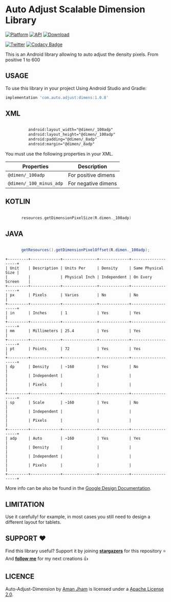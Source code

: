 Auto Adjust Scalable Dimension Library
========================================

[![Platform](https://img.shields.io/badge/platform-android-green.svg)](http://developer.android.com/index.html)
[![API](https://img.shields.io/badge/API-1%2B-brightgreen.svg?style=flat)](https://android-arsenal.com/api?level=1)
[ ![Download](https://api.bintray.com/packages/amanjham/com.auto.adjust/dimens/images/download.svg?version=1.0.8) ](https://bintray.com/amanjham/com.auto.adjust/dimens/1.0.8/link)
<br>

[![Twitter](https://img.shields.io/badge/Twitter-@AmanJham-blue.svg?style=flat)](https://twitter.com/amanjham)
[![Codacy Badge](https://api.codacy.com/project/badge/Grade/091df1fb4fbd47b9be970fd7bd1e0e6c)](https://www.codacy.com/manual/aman-jham/AutoAdjustDimens?utm_source=github.com&amp;utm_medium=referral&amp;utm_content=aman-jham/AutoAdjustDimens&amp;utm_campaign=Badge_Grade)

This is an Android library allowing to auto adjust the density pixels. From positive 1 to 600

USAGE
-----

To use this library in your project Using Android Studio and Gradle:

```groovy
implementation 'com.auto.adjust:dimens:1.0.8'
```

XML
-----

```xml

          android:layout_width="@dimen/_100adp"
          android:layout_height="@dimen/_100adp"
          android:padding="@dimen/_8adp"
          android:margin="@dimen/_8adp"

```

You must use the following properties in your XML.

| Properties                       | Description                                                  |
| -------------------------------- | ------------------------------------------------------------ |
| `@dimen/_100adp`                 | For positive dimens                                          |
| `@dimen/_100_minus_adp`          | For negative dimens                                          |



KOTLIN
-----

```kotlin

       resources.getDimensionPixelSize(R.dimen._100adp)

```

JAVA
-----

```java

       getResources().getDimensionPixelOffset(R.dimen._100adp);

```

    +---------+-------------+---------------+-------------+--------------------+
    | Unit    | Description | Units Per     | Density     | Same Physical Size |
    |         |             | Physical Inch | Independent | On Every Screen    |
    +---------+-------------+---------------+-------------+--------------------+
    | px      | Pixels      | Varies        | No          | No                 |
    +---------+-------------+---------------+-------------+--------------------+
    | in      | Inches      | 1             | Yes         | Yes                |
    +---------+-------------+---------------+-------------+--------------------+
    | mm      | Millimeters | 25.4          | Yes         | Yes                |
    +---------+-------------+---------------+-------------+--------------------+
    | pt      | Points      | 72            | Yes         | Yes                |
    +---------+-------------+---------------+-------------+--------------------+
    | dp      | Density     | ~160          | Yes         | No                 |
    |         | Independent |               |             |                    |
    |         | Pixels      |               |             |                    |
    +---------+-------------+---------------+-------------+--------------------+
    | sp      | Scale       | ~160          | Yes         | No                 |
    |         | Independent |               |             |                    |
    |         | Pixels      |               |             |                    |
    +---------+-------------+---------------+-------------+--------------------+
    | adp     | Auto        | ~160          | Yes         | Yes                |
    |         | Density     |               |             |                    |
    |         | Independent |               |             |                    |
    |         | Pixels      |               |             |                    |
    +---------+-------------+---------------+-------------+--------------------+


More info can be also be found in the [Google Design Documentation](https://www.google.com/design/spec/layout/units-measurements.html#).

LIMITATION
-----
Use it carefully! for example, in most cases you still need to design a different layout for tablets.

SUPPORT ❤️
-----

Find this library useful? Support it by joining [**stargazers**](https://github.com/aman-jham/AutoAdjustDimens/stargazers) for this repository ⭐️
<br/>
And [**follow me**](https://github.com/aman-jham?tab=followers) for my next creations 👍

LICENCE
-----

Auto-Adjust-Dimension by [Aman Jham](https://www.linkedin.com/in/aman-jham-9436276a/) is licensed under a [Apache License 2.0](http://www.apache.org/licenses/LICENSE-2.0).